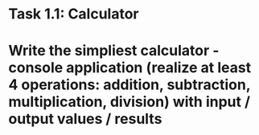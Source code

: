 # Task 1.1: Calculator
# Write the simpliest calculator - console application (realize at least 4 operations: addition, subtraction, multiplication, division) with input / output values / results